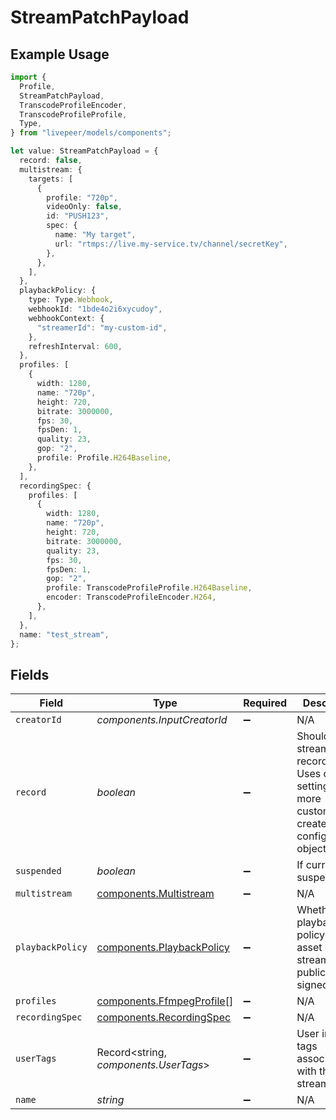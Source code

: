 # StreamPatchPayload

## Example Usage

```typescript
import {
  Profile,
  StreamPatchPayload,
  TranscodeProfileEncoder,
  TranscodeProfileProfile,
  Type,
} from "livepeer/models/components";

let value: StreamPatchPayload = {
  record: false,
  multistream: {
    targets: [
      {
        profile: "720p",
        videoOnly: false,
        id: "PUSH123",
        spec: {
          name: "My target",
          url: "rtmps://live.my-service.tv/channel/secretKey",
        },
      },
    ],
  },
  playbackPolicy: {
    type: Type.Webhook,
    webhookId: "1bde4o2i6xycudoy",
    webhookContext: {
      "streamerId": "my-custom-id",
    },
    refreshInterval: 600,
  },
  profiles: [
    {
      width: 1280,
      name: "720p",
      height: 720,
      bitrate: 3000000,
      fps: 30,
      fpsDen: 1,
      quality: 23,
      gop: "2",
      profile: Profile.H264Baseline,
    },
  ],
  recordingSpec: {
    profiles: [
      {
        width: 1280,
        name: "720p",
        height: 720,
        bitrate: 3000000,
        quality: 23,
        fps: 30,
        fpsDen: 1,
        gop: "2",
        profile: TranscodeProfileProfile.H264Baseline,
        encoder: TranscodeProfileEncoder.H264,
      },
    ],
  },
  name: "test_stream",
};
```

## Fields

| Field                                                                                                                 | Type                                                                                                                  | Required                                                                                                              | Description                                                                                                           | Example                                                                                                               |
| --------------------------------------------------------------------------------------------------------------------- | --------------------------------------------------------------------------------------------------------------------- | --------------------------------------------------------------------------------------------------------------------- | --------------------------------------------------------------------------------------------------------------------- | --------------------------------------------------------------------------------------------------------------------- |
| `creatorId`                                                                                                           | *components.InputCreatorId*                                                                                           | :heavy_minus_sign:                                                                                                    | N/A                                                                                                                   |                                                                                                                       |
| `record`                                                                                                              | *boolean*                                                                                                             | :heavy_minus_sign:                                                                                                    | Should this stream be recorded? Uses default settings. For more<br/>customization, create and configure an object store.<br/> | false                                                                                                                 |
| `suspended`                                                                                                           | *boolean*                                                                                                             | :heavy_minus_sign:                                                                                                    | If currently suspended                                                                                                |                                                                                                                       |
| `multistream`                                                                                                         | [components.Multistream](../../models/components/multistream.md)                                                      | :heavy_minus_sign:                                                                                                    | N/A                                                                                                                   |                                                                                                                       |
| `playbackPolicy`                                                                                                      | [components.PlaybackPolicy](../../models/components/playbackpolicy.md)                                                | :heavy_minus_sign:                                                                                                    | Whether the playback policy for an asset or stream is public or signed                                                |                                                                                                                       |
| `profiles`                                                                                                            | [components.FfmpegProfile](../../models/components/ffmpegprofile.md)[]                                                | :heavy_minus_sign:                                                                                                    | N/A                                                                                                                   |                                                                                                                       |
| `recordingSpec`                                                                                                       | [components.RecordingSpec](../../models/components/recordingspec.md)                                                  | :heavy_minus_sign:                                                                                                    | N/A                                                                                                                   |                                                                                                                       |
| `userTags`                                                                                                            | Record<string, *components.UserTags*>                                                                                 | :heavy_minus_sign:                                                                                                    | User input tags associated with the stream                                                                            |                                                                                                                       |
| `name`                                                                                                                | *string*                                                                                                              | :heavy_minus_sign:                                                                                                    | N/A                                                                                                                   | test_stream                                                                                                           |